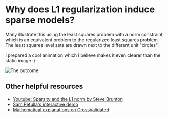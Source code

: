 # Why does L1 regularization induce sparse models?

Many illustrate this using the least squares problem with a norm constraint, which is an equivalent problem to the regularized least squares problem.
The least squares level sets are drawn next to the different unit "circles".

I prepared a cool animation which I believe makes it even clearer than the static image :)

![The outcome](https://github.com/ievron/RegularizationAnimation/blob/main/Regularization.gif?raw=true)

## Other helpful resources
- [Youtube: Sparsity and the L1 norm by Steve Brunton](https://www.youtube.com/watch?v=76B5cMEZA4Y&feature=youtu.be&ab_channel=SteveBrunton)
- [Sam Petulla's interactive demo](https://stats.stackexchange.com/questions/45643/why-l1-norm-for-sparse-models/45644#45644)
- [Mathematical explanations on CrossValidated](https://stats.stackexchange.com/questions/45643/why-l1-norm-for-sparse-models/45644)

